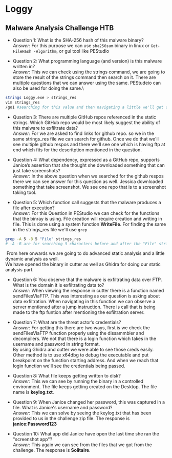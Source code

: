 # Loggy
## Malware Analysis Challenge HTB

- Question 1: What is the SHA-256 hash of this malware binary?\
*Answer*: For this purpose we can use `sha256sum` binary in linux or `Get-FileHash -Algorithm`, or gui tool like PEStudio

- Question 2: What programming language (and version) is this malware written in?\
*Answer*: This we can check using the strings command, we are going to store the result of the strings command then search on it. There are multiple questions that we can answer using the same. PEStudeio can also be used for doing the same.\
```bash
strings Loggy.exe > strings_res
vim strings_res
/go1 #searching for this value and then navigating a little we'll get our response
```
- Qusetion 3: There are multiple GitHub repos referenced in the static strings. Which GitHub repo would be most likely suggest the ability of this malware to exfiltrate data?\
*Answer*: For we are asked to find links for github repo. so we in the same strings_res file we can search for github. Once we do that we'll see multiple github respos and there we'll see one which is having ftp at end which fits for the descritption mentioned in the question.
![]()

- Question 4: What dependency, expressed as a GitHub repo, supports Janice’s assertion that she thought she downloaded something that can just take screenshots?\
*Answer*: In the above question when we searched for the github respos there we can see answer for this question as well. Jessica downloaded something that take screenshot. We see one repo that is to a screenshot taking tool.
![]()

- Question 5: Which function call suggests that the malware produces a file after execution?\
*Answer*: For this Question in PEStudio we can check for the functions that the binray is using. File creation will require creation and writing in file. This is done using a system function **WriteFile**. For finding the same in the strings_res file we'll use `grep`
```bash
grep -A 5 -B 5 "File" strings_res
# -A -B are for searching 5 characters before and after the "File" string
```
![]()
From here onwards we are going to do advanced static analysis and a little dynamic analysis as well.\
We have opened the binary in cutter as well as Ghidra for doing our static analysis part.
- Question 6: You observe that the malware is exfiltrating data over FTP. What is the domain it is exfiltrating data to?\
*Answer*: When viewing the response in cutter there is a function named sendFilesViaFTP. This was interesting as our question is asking about data exfiltration. When navigating in this function we can observe a server mentioned after a jump instruction. There is call that is being made to the ftp funtion after mentioning the exfiltration server.
![]()

- Question 7: What are the threat actor’s credentials?\
*Answer*: For getting this there are two ways, first is we check the sendFilesViaFTP function properly using the dissammbler and decompilers. We not that there is a login function which takes in the username and password in string format.\
By using Ghidra and cutter we were able to see those creds easily.\
Other method is to use x64dbg to debug the executable and put breakpoint on the function starting address. And when we reach that login function we'll see the credentials being passed.
![]()

- Question 8: What file keeps getting written to disk?\
*Answer*: This we can see by running the binary in a controlled environment. The file keeps getting created on the Desktop. The file name is **keylog.txt**.

- Question 9: When Janice changed her password, this was captured in a file. What is Janice's username and password?\
*Answer*: This we can solve by seeing the keylog.txt that has been provided to us in the challenge zip file. The response is **janice:Password123**
![]()

- Question 10: What app did Janice have open the last time she ran the "screenshot app"?\
*Answer*: This again we can see from the files that we got from the challenge. The response is **Solitaire**.
